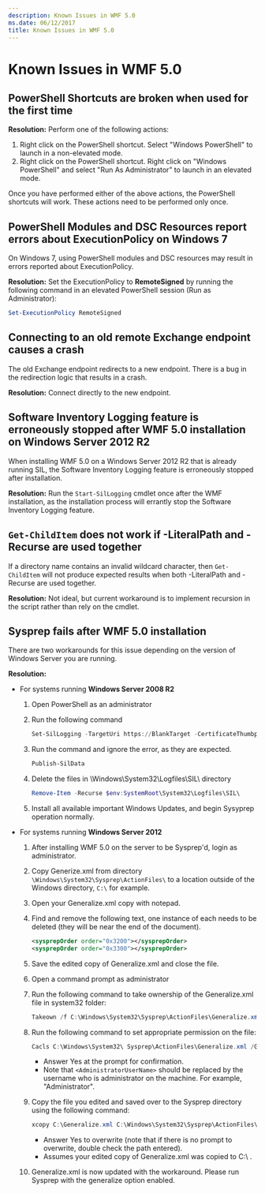 ```yaml
---
description: Known Issues in WMF 5.0
ms.date: 06/12/2017
title: Known Issues in WMF 5.0
---
```

# Known Issues in WMF 5.0

## PowerShell Shortcuts are broken when used for the first time

**Resolution:** Perform one of the following actions:

1. Right click on the PowerShell shortcut. Select "Windows PowerShell" to launch in a non-elevated
   mode.
2. Right click on the PowerShell shortcut. Right click on "Windows PowerShell" and select "Run As
   Administrator" to launch in an elevated mode.

Once you have performed either of the above actions, the PowerShell shortcuts will work. These
actions need to be performed only once.

## PowerShell Modules and DSC Resources report errors about ExecutionPolicy on Windows 7

On Windows 7, using PowerShell modules and DSC resources may result in errors reported about
ExecutionPolicy.

**Resolution:** Set the ExecutionPolicy to **RemoteSigned** by running the following command in an
elevated PowerShell session (Run as Administrator):

```powershell
Set-ExecutionPolicy RemoteSigned
```

## Connecting to an old remote Exchange endpoint causes a crash

The old Exchange endpoint redirects to a new endpoint. There is a bug in the redirection logic that
results in a crash.

**Resolution:** Connect directly to the new endpoint.

## Software Inventory Logging feature is erroneously stopped after WMF 5.0 installation on Windows Server 2012 R2

When installing WMF 5.0 on a Windows Server 2012 R2 that is already running SIL, the Software
Inventory Logging feature is erroneously stopped after installation.

**Resolution:** Run the `Start-SilLogging` cmdlet once after the WMF installation, as the installation
process will errantly stop the Software Inventory Logging feature.

## `Get-ChildItem` does not work if -LiteralPath and -Recurse are used together

If a directory name contains an invalid wildcard character, then `Get-ChildItem` will not produce
expected results when both -LiteralPath and -Recurse are used together.

**Resolution:** Not ideal, but current workaround is to implement recursion in the script rather
than rely on the cmdlet.

## Sysprep fails after WMF 5.0 installation

There are two workarounds for this issue depending on the version of Windows Server you are running.

**Resolution:**

- For systems running **Windows Server 2008 R2**
  1. Open PowerShell as an administrator
  2. Run the following command

     ```powershell
     Set-SilLogging -TargetUri https://BlankTarget -CertificateThumbprint 0123456789
     ```

  3. Run the command and ignore the error, as they are expected.

     ```powershell
     Publish-SilData
     ```

  4. Delete the files in  \Windows\System32\Logfiles\SIL\ directory

     ```powershell
     Remove-Item -Recurse $env:SystemRoot\System32\Logfiles\SIL\
     ```

  5. Install all available important Windows Updates, and begin Sysyprep operation normally.

- For systems running **Windows Server 2012**
  1. After installing WMF 5.0 on the server to be Sysprep'd, login as administrator.
  2. Copy Generize.xml from directory `\Windows\System32\Sysprep\ActionFiles\` to a location outside
     of the Windows directory, `C:\` for example.
  3. Open your Generalize.xml copy with notepad.
  4. Find and remove the following text, one instance of each needs to be deleted (they will be near
     the end of the document).

     ```xml
     <sysprepOrder order="0x3200"></sysprepOrder>
     <sysprepOrder order="0x3300"></sysprepOrder>
     ```

  5. Save the edited copy of Generalize.xml and close the file.
  6. Open a command prompt as administrator
  7. Run the following command to take ownership of the Generalize.xml file in system32 folder:

     ```powershell
     Takeown /f C:\Windows\System32\Sysprep\ActionFiles\Generalize.xml
     ```

  8. Run the following command to set appropriate permission on the file:

     ```powershell
     Cacls C:\Windows\System32\ Sysprep\ActionFiles\Generalize.xml /G `<AdministratorUserName>`:F
     ```

     - Answer Yes at the prompt for confirmation.
     - Note that `<AdministratorUserName>` should be replaced by the username who is administrator
       on the machine. For example, "Administrator".

  9. Copy the file you edited and saved over to the Sysprep directory using the following command:

     ```powershell
     xcopy C:\Generalize.xml C:\Windows\System32\Sysprep\ActionFiles\Generalize.xml
     ```

     - Answer Yes to overwrite (note that if there is no prompt to overwrite, double check the path
       entered).
     - Assumes your edited copy of Generalize.xml was copied to C:\ .

  10. Generalize.xml is now updated with the workaround. Please run Sysprep with the generalize
      option enabled.
